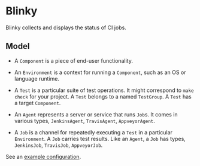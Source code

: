 # Blinky

Blinky collects and displays the status of CI jobs.

## Model

 - A `Component` is a piece of end-user functionality.

 - An `Environment` is a context for running a `Component`, such as an
   OS or language runtime.

 - A `Test` is a particular suite of test operations.  It might
   correspond to `make check` for your project.  A `Test` belongs to a
   named `TestGroup`.  A `Test` has a target `Component`.

 - An `Agent` represents a server or service that runs `Job`s.  It
   comes in various types, `JenkinsAgent`, `TravisAgent`,
   `AppveyorAgent`.

 - A `Job` is a channel for repeatedly executing a `Test` in a
   particular `Environment`.  A `Job` carries test results.  Like an
   `Agent`, a `Job` has types, `JenkinsJob`, `TravisJob`,
   `AppveyorJob`.

See an [example configuration](https://github.com/ssorj/blinky/blob/master/misc/qpid.py).
